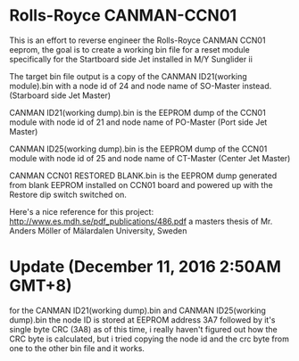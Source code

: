 # Rolls-Royce CANMAN-CCN01
This is an effort to reverse engineer the Rolls-Royce CANMAN CCN01 eeprom, the goal is to create a working bin file for a reset module specifically for the Startboard side Jet installed in M/Y Sunglider ii

The target bin file output is a copy of the CANMAN ID21(working module).bin with a node id of 24 and node name of SO-Master instead.(Starboard side Jet Master)

CANMAN ID21(working dump).bin is the EEPROM dump of the CCN01 module with node id of 21 and node name of PO-Master (Port side Jet Master)

CANMAN ID25(working dump).bin is the EEPROM dump of the CCN01 module with node id of 25 and node name of CT-Master (Center Jet Master)

CANMAN CCN01 RESTORED BLANK.bin is the EEPROM dump generated from blank EEPROM installed on CCN01 board and powered up with the Restore dip switch switched on.

Here's a nice reference for this project: http://www.es.mdh.se/pdf_publications/486.pdf a masters thesis of Mr. Anders Möller of Mälardalen University, Sweden

# Update (December 11, 2016 2:50AM GMT+8)

for the CANMAN ID21(working dump).bin and CANMAN ID25(working dump).bin the node ID is stored at EEPROM address 3A7 followed by it's single byte CRC (3A8) as of this time, i really haven't figured out how the CRC byte is calculated, but i tried copying the node id and the crc byte from one to the other bin file and it works.
